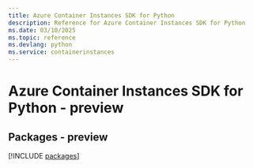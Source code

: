 ```yaml
---
title: Azure Container Instances SDK for Python
description: Reference for Azure Container Instances SDK for Python
ms.date: 03/10/2025
ms.topic: reference
ms.devlang: python
ms.service: containerinstances
---
```

# Azure Container Instances SDK for Python - preview
## Packages - preview
[!INCLUDE [packages](container-instances-index.md)]